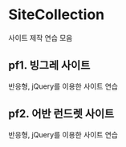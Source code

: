 # SiteCollection
사이트 제작 연습 모음

## pf1. 빙그레 사이트
반응형, jQuery를 이용한 사이트 연습

## pf2. 어반 런드렛 사이트
반응형, jQuery를 이용한 사이트 연습

